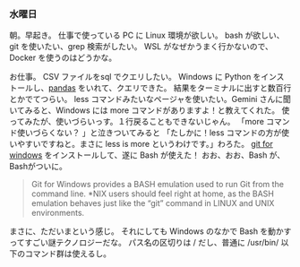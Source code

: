 ### 水曜日

朝。早起き。
仕事で使っている PC に Linux 環境が欲しい。
bash が欲しい、git を使いたい、grep 検索がしたい。
WSL がなぜかうまく行かないので、Docker を使うのはどうかな。

お仕事。
CSV ファイルをsql でクエリしたい。
Windows に Python をインストールし、[pandas](https://pandas.pydata.org/) をいれて、クエリできた。
結果をターミナルに出すと数百行とかでてつらい。
less コマンドみたいなページャを使いたい。Gemini さんに聞いてみると、Windows には more コマンドがありますよ！と教えてくれた。
使ってみたが、使いづらいっす。１行戻ることもできないじゃん。
「more コマンド使いづらくない？ 」と泣きついてみると
「たしかに！less コマンドの方が使いやすいですねと。まさに less is more というわけです。」わろた。
[git for windows](https://gitforwindows.org/) をインストールして、遂に Bash が使えた！
おお、おお、Bash が、Bashがついに。

> Git for Windows provides a BASH emulation used to run Git from the command line. *NIX users should feel right at home, as the BASH emulation behaves just like the “git” command in LINUX and UNIX environments.

まさに、ただいまという感じ。
それにしても Windows のなかで Bash を動かすってすごい謎テクノロジーだな。
パス名の区切りは / だし、普通に /usr/bin/ 以下のコマンド群は使えるし。